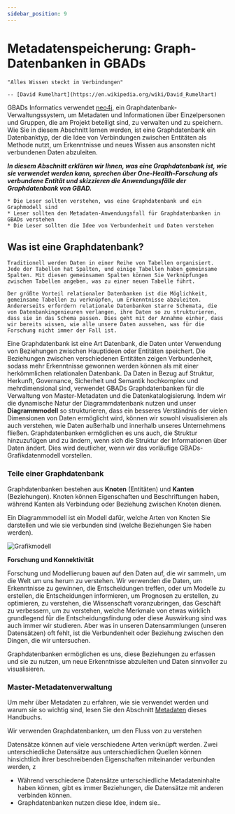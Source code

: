 ```yaml
---
sidebar_position: 9
---
```


# Metadatenspeicherung: Graph-Datenbanken in GBADs

```{Epigraph}
"Alles Wissen steckt in Verbindungen"

-- [David Rumelhart](https://en.wikipedia.org/wiki/David_Rumelhart)
```

GBADs Informatics verwendet [neo4j](https://neo4j.com/), ein Graphdatenbank-Verwaltungssystem, um Metadaten und Informationen über Einzelpersonen und Gruppen, die am Projekt beteiligt sind, zu verwalten und zu speichern. Wie Sie in diesem Abschnitt lernen werden, ist eine Graphdatenbank ein Datenbanktyp, der die Idee von Verbindungen zwischen Entitäten als Methode nutzt, um Erkenntnisse und neues Wissen aus ansonsten nicht verbundenen Daten abzuleiten.

***In diesem Abschnitt erklären wir Ihnen, was eine Graphdatenbank ist, wie sie verwendet werden kann, sprechen über One-Health-Forschung als verbundene Entität und skizzieren die Anwendungsfälle der Graphdatenbank von GBAD.***

```{Ermahnung} Lernziele
* Die Leser sollten verstehen, was eine Graphdatenbank und ein Graphmodell sind
* Leser sollten den Metadaten-Anwendungsfall für Graphdatenbanken in GBADs verstehen
* Die Leser sollten die Idee von Verbundenheit und Daten verstehen
```



## Was ist eine Graphdatenbank?

```{margin} Was sind relationale Datenbanken?
Traditionell werden Daten in einer Reihe von Tabellen organisiert. Jede der Tabellen hat Spalten, und einige Tabellen haben gemeinsame Spalten. Mit diesen gemeinsamen Spalten können Sie Verknüpfungen zwischen Tabellen angeben, was zu einer neuen Tabelle führt.

Der größte Vorteil relationaler Datenbanken ist die Möglichkeit, gemeinsame Tabellen zu verknüpfen, um Erkenntnisse abzuleiten. Andererseits erfordern relationale Datenbanken starre Schemata, die von Datenbankingenieuren verlangen, ihre Daten so zu strukturieren, dass sie in das Schema passen. Dies geht mit der Annahme einher, dass wir bereits wissen, wie alle unsere Daten aussehen, was für die Forschung nicht immer der Fall ist.

```

Eine Graphdatenbank ist eine Art Datenbank, die Daten unter Verwendung von Beziehungen zwischen Hauptideen oder Entitäten speichert. Die Beziehungen zwischen verschiedenen Entitäten zeigen Verbundenheit, sodass mehr Erkenntnisse gewonnen werden können als mit einer herkömmlichen relationalen Datenbank. Da Daten in Bezug auf Struktur, Herkunft, Governance, Sicherheit und Semantik hochkomplex und mehrdimensional sind, verwendet GBADs Graphdatenbanken für die Verwaltung von Master-Metadaten und die Datenkatalogisierung. Indem wir die dynamische Natur der Diagrammdatenbank nutzen und unser **Diagrammmodell** so strukturieren, dass ein besseres Verständnis der vielen Dimensionen von Daten ermöglicht wird, können wir sowohl visualisieren als auch verstehen, wie Daten außerhalb und innerhalb unseres Unternehmens fließen. Graphdatenbanken ermöglichen es uns auch, die Struktur hinzuzufügen und zu ändern, wenn sich die Struktur der Informationen über Daten ändert. Dies wird deutlicher, wenn wir das vorläufige GBADs-Grafikdatenmodell vorstellen.


### Teile einer Graphdatenbank

Graphdatenbanken bestehen aus **Knoten** (Entitäten) und **Kanten** (Beziehungen). Knoten können Eigenschaften und Beschriftungen haben, während Kanten als Verbindung oder Beziehung zwischen Knoten dienen.

Ein Diagrammmodell ist ein Modell dafür, welche Arten von Knoten Sie darstellen und wie sie verbunden sind (welche Beziehungen Sie haben werden).

![Grafikmodell](http://gbadske.org/Documentation/DataGovernanceHandbook/_images/20210719_GBADs_GraphModel.png)

**Forschung und Konnektivität**

Forschung und Modellierung bauen auf den Daten auf, die wir sammeln, um die Welt um uns herum zu verstehen. Wir verwenden die Daten, um Erkenntnisse zu gewinnen, die Entscheidungen treffen, oder um Modelle zu erstellen, die Entscheidungen informieren, um Prognosen zu erstellen, zu optimieren, zu verstehen, die Wissenschaft voranzubringen, das Geschäft zu verbessern, um zu verstehen, welche Merkmale von etwas wirklich grundlegend für die Entscheidungsfindung oder diese Auswirkung sind was auch immer wir studieren. Aber was in unseren Datensammlungen (unseren Datensätzen) oft fehlt, ist die Verbundenheit oder Beziehung zwischen den Dingen, die wir untersuchen.

Graphdatenbanken ermöglichen es uns, diese Beziehungen zu erfassen und sie zu nutzen, um neue Erkenntnisse abzuleiten und Daten sinnvoller zu visualisieren.

<!---## Anwendungsbeispiele für GBADs-Grafikdatenbanken--->

<!---GBADs verwendet Graphdatenbanken für 2 Hauptzwecke:
1. Master-Metadatenverwaltung
2. Management-Informationssystem (MIS) --->

### Master-Metadatenverwaltung

Um mehr über Metadaten zu erfahren, wie sie verwendet werden und warum sie so wichtig sind, lesen Sie den Abschnitt [Metadaten](#techdatastds) dieses Handbuchs.

Wir verwenden Graphdatenbanken, um den Fluss von zu verstehen

Datensätze können auf viele verschiedene Arten verknüpft werden. Zwei unterschiedliche Datensätze aus unterschiedlichen Quellen können hinsichtlich ihrer beschreibenden Eigenschaften miteinander verbunden werden, z

- Während verschiedene Datensätze unterschiedliche Metadateninhalte haben können, gibt es immer Beziehungen, die Datensätze mit anderen verbinden können.
- Graphdatenbanken nutzen diese Idee, indem sie..
